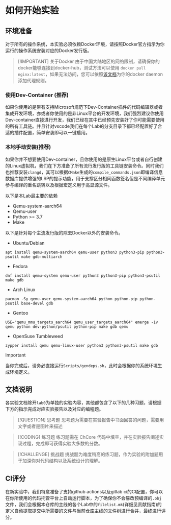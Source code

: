 # 如何开始实验

<!-- toc -->

## 环境准备

对于所有的操作系统，本实验必须依赖Docker环境，请按照Docker官方指示为你运行的操作系统安装对应的Docker发行版。

> [!IMPORTANT] 关于Docker
> 由于中国大陆地区的网络限制，请确保你的docker能够连接到docker-hub，测试方法可以使用 `docker pull nginx:latest`，如果无法访问，您可以依照[该文档](https://docs.docker.com/engine/daemon/)为你的docker daemon添加代理规则。

### 使用Dev-Container (推荐)

如果你使用的是带有支持Microsoft规范下Dev-Container插件的代码编辑器或者集成开发环境，亦或者你使用的是非Linux平台的开发环境，我们强烈建议你使用Dev-container直接进行开发，我们已经在其中已经预先安装好了你可能需要使用的所有工具链。并且针对vscode我们在每个Lab的分支目录下都已经配置好了合适的插件配置，简单安装即可以一键启用。

### 本地手动安装(推荐)

如果你并不想要使用Dev-container，且你使用的是原生Linux平台或者自行创建的Linux虚拟机，我们在下方准备了所有流行发行版的工具链安装命令。同时我们也推荐安装`clangd`，其可以根据`CMake`生成的`compile_commands.json`即编译信息数据库提供增强的LSP的提示功能，用于支撑区分相同函数签名但是不同编译单元参与编译的重名跳转以及根据宏定义用于高显源文件。

以下是本Lab最主要的依赖

- Qemu-system-aarch64
- Qemu-user
- Python >= 3.7
- Make

以下是针对每个主流发行版的除去Docker以外的安装命令。

- Ubuntu/Debian

```console
apt install qemu-system-aarch64 qemu-user python3 python3-pip python3-psutil make gdb-multiarch

```

- Fedora

```console
dnf install qemu-system qemu-user python3 python3-pip python3-psutil make gdb

```

- Arch Linux

```console
pacman -Sy qemu-user qemu-system-aarch64 python python-pip python-psutil base-devel gdb

```

- Gentoo

```console
USE="qemu_mmu_targets_aarch64 qemu_user_targets_aarch64" emerge -1v qemu python dev-python/psutil python-pip make gdb qemu

```

- OpenSuse Tumbleweed

```console
zypper install qemu qemu-linux-user python3 python3-psutil make gdb

```

> [!IMPORTANT]
> 当你完成后，请务必直接运行`Scripts/gendeps.sh`，此时会根据你的系统环境生成环境定义。

## 文档说明

各实验文档除开`lab0`为单独的实验内容，其他都包含了以下的几种习题，请根据下方的指示完成对应实验报告以及对应的编程题。

> [!QUESTION] 思考题
> 思考题为需要在实验报告中书面回答的问题，需要用文字或者是图片来描述

> [!CODING] 练习题
> 练习题需在 ChCore 代码中填空，并在实验报告阐述实现过程，完成即可获得实验大多数的分数。

> [!CHALLENGE] 挑战题
> 挑战题为难度稍高的练习题，作为实验的附加题用于加深你对代码结构以及系统设计的理解。

## CI评分

在新实验中，我们特意准备了支持github actions以及gitlab ci的CI配置，你可以在你所使用的代码托管平台上自动运行脚本，为了确保你不会篡改预编译的`.obj`文件，我们会根据本仓库的主线的各个Lab中的`filelist.mk`(详细见贡献指南)的定义自动提取提交中所需要的文件与当前仓库主线的文件树进行合并，最终进行评分。
